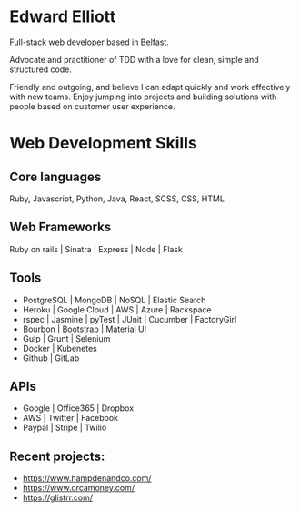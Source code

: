 Edward Elliott
==
Full-stack web developer based in Belfast.

Advocate and practitioner of TDD with a love for clean, simple and structured code.  

Friendly and outgoing, and believe I can adapt quickly and work effectively with new teams.  Enjoy jumping into projects and building solutions with people based on customer user experience.

Web Development Skills
==

Core languages
--
Ruby, Javascript, Python, Java, React, SCSS, CSS, HTML

Web Frameworks
--

Ruby on rails | Sinatra | Express | Node | Flask

Tools
--

- PostgreSQL | MongoDB | NoSQL | Elastic Search
- Heroku | Google Cloud | AWS | Azure | Rackspace
- rspec | Jasmine | pyTest | JUnit | Cucumber | FactoryGirl
- Bourbon | Bootstrap | Material UI
- Gulp | Grunt | Selenium
- Docker | Kubenetes
- Github | GitLab

 
APIs
--

 - Google | Office365 | Dropbox
 - AWS | Twitter | Facebook
 - Paypal | Stripe | Twilio 

Recent projects:
--

 - https://www.hampdenandco.com/
 - https://www.orcamoney.com/
 - https://glistrr.com/


